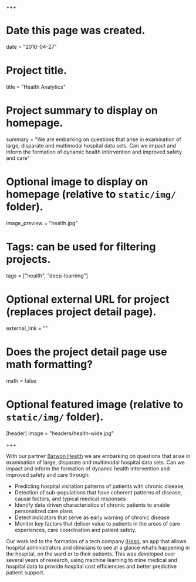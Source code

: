 +++
# Date this page was created.
date = "2016-04-27"

# Project title.
title = "Health Analytics"

# Project summary to display on homepage.
summary = "We are embarking on questions that arise in examination of large, disparate and multimodal hospital data sets. Can we impact and inform the formation of dynamic health intervention and improved safety and care"

# Optional image to display on homepage (relative to `static/img/` folder).
image_preview = "health.jpg"

# Tags: can be used for filtering projects.
tags = ["health", "deep-learning"]

# Optional external URL for project (replaces project detail page).
external_link = ""

# Does the project detail page use math formatting?
math = false

# Optional featured image (relative to `static/img/` folder).
[header]
image = "headers/health-wide.jpg"


+++

With our partner [Barwon Health](http://www.barwonhealth.org.au/) we are embarking on questions that arise in examination of large, disparate and multimodal hospital data sets. Can we impact and inform the formation of dynamic health intervention and improved safety and care through:

* Predicting hospital visitation patterns of patients with chronic disease,
* Detection of sub-populations that have coherent patterns of disease, causal factors, and typical medical responses
* Identify data driven characteristics of chronic patients to enable personalized care plans
* Detect indicators that serve as early warning of chronic disease
* Monitor key factors that deliver value to patients in the areas of care experiences, care coordination and patient safety.

Our work led to the formation of a tech company [iHosp](http://ihosp.com/), an app that allows hospital administrators and clinicians to see at a glance what’s happening in the hospital, on the ward or to their patients. This was developed over several years of research, using machine learning to mine medical and hospital data to provide hospital cost efficiencies and better predictive patient support.
